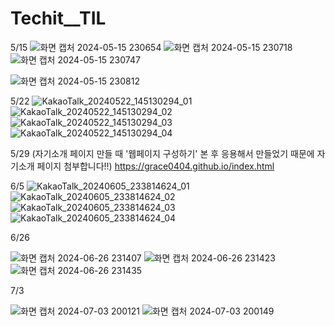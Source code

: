 # Techit__TIL
5/15
![화면 캡처 2024-05-15 230654](https://github.com/grace0404/Techit__TIL/assets/163657245/c6e1721b-b0e5-4b8c-b292-1ceeaec00ac2)
![화면 캡처 2024-05-15 230718](https://github.com/grace0404/Techit__TIL/assets/163657245/81f414ec-93a6-4c03-be6c-a40734c1546d)
![화면 캡처 2024-05-15 230747](https://github.com/grace0404/Techit__TIL/assets/163657245/116304aa-0bcc-45b3-9f71-c2c0f380d134)

![화면 캡처 2024-05-15 230812](https://github.com/grace0404/Techit__TIL/assets/163657245/4363128f-0870-4e94-8a48-ec461c209162)


5/22
![KakaoTalk_20240522_145130294_01](https://github.com/grace0404/Techit__TIL/assets/163657245/21a0984e-bd2a-4e92-94a5-897664d3e441)
![KakaoTalk_20240522_145130294_02](https://github.com/grace0404/Techit__TIL/assets/163657245/f4cb0114-24b8-48c8-9499-94a7e318daaa)
![KakaoTalk_20240522_145130294_03](https://github.com/grace0404/Techit__TIL/assets/163657245/9b0897c9-2ba4-43f2-bffa-89c9666bc51a)
![KakaoTalk_20240522_145130294_04](https://github.com/grace0404/Techit__TIL/assets/163657245/02666a6b-cea1-488c-8b3b-3fd7fac795b1)

5/29 
(자기소개 페이지 만들 때 '웹페이지 구성하기' 본 후 응용해서 만들었기 때문에 자기소개 페이지 첨부합니다!!)
https://grace0404.github.io/index.html

6/5
![KakaoTalk_20240605_233814624_01](https://github.com/grace0404/Techit__TIL/assets/163657245/8f9c2333-e3c5-4a74-a5ee-145c816b776a)
![KakaoTalk_20240605_233814624_02](https://github.com/grace0404/Techit__TIL/assets/163657245/32fd2e6b-e241-41a9-860e-1af0cf486c9d)
![KakaoTalk_20240605_233814624_03](https://github.com/grace0404/Techit__TIL/assets/163657245/08863c0b-b218-4e56-851f-390016e212c3)
![KakaoTalk_20240605_233814624_04](https://github.com/grace0404/Techit__TIL/assets/163657245/22dccd0e-e02d-472f-9cd9-d815379a1fdd)

6/26

![화면 캡처 2024-06-26 231407](https://github.com/grace0404/Techit__TIL/assets/163657245/b09e2aad-4a18-4841-8197-01cb6d005ee3)
![화면 캡처 2024-06-26 231423](https://github.com/grace0404/Techit__TIL/assets/163657245/20022f2f-00bb-46d0-9d5f-ab29ce42dfc9)
![화면 캡처 2024-06-26 231435](https://github.com/grace0404/Techit__TIL/assets/163657245/f4858a5a-f7bf-4284-92bc-15091ef1d680)

7/3

![화면 캡처 2024-07-03 200121](https://github.com/grace0404/Techit__TIL/assets/163657245/118bb4bb-ea2e-4fe9-895e-d5d998064ada)
![화면 캡처 2024-07-03 200149](https://github.com/grace0404/Techit__TIL/assets/163657245/a58c7eee-62c0-4163-9761-03d4257fa328)

